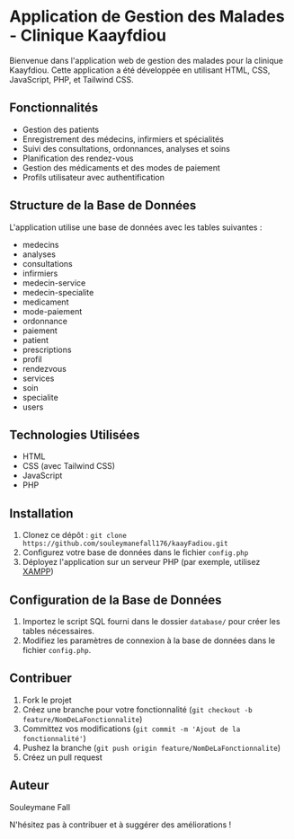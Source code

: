# Application de Gestion des Malades - Clinique Kaayfdiou

Bienvenue dans l'application web de gestion des malades pour la clinique Kaayfdiou. Cette application a été développée en utilisant HTML, CSS, JavaScript, PHP, et Tailwind CSS.

## Fonctionnalités

- Gestion des patients
- Enregistrement des médecins, infirmiers et spécialités
- Suivi des consultations, ordonnances, analyses et soins
- Planification des rendez-vous
- Gestion des médicaments et des modes de paiement
- Profils utilisateur avec authentification

## Structure de la Base de Données

L'application utilise une base de données avec les tables suivantes :
- medecins
- analyses
- consultations
- infirmiers
- medecin-service
- medecin-specialite
- medicament
- mode-paiement
- ordonnance
- paiement
- patient
- prescriptions
- profil
- rendezvous
- services
- soin
- specialite
- users

## Technologies Utilisées

- HTML
- CSS (avec Tailwind CSS)
- JavaScript
- PHP

## Installation

1. Clonez ce dépôt : `git clone https://github.com/souleymanefall176/kaayFadiou.git`
2. Configurez votre base de données dans le fichier `config.php`
3. Déployez l'application sur un serveur PHP (par exemple, utilisez [XAMPP](https://www.apachefriends.org/index.html))

## Configuration de la Base de Données

1. Importez le script SQL fourni dans le dossier `database/` pour créer les tables nécessaires.
2. Modifiez les paramètres de connexion à la base de données dans le fichier `config.php`.

## Contribuer

1. Fork le projet
2. Créez une branche pour votre fonctionnalité (`git checkout -b feature/NomDeLaFonctionnalite`)
3. Committez vos modifications (`git commit -m 'Ajout de la fonctionnalité'`)
4. Pushez la branche (`git push origin feature/NomDeLaFonctionnalite`)
5. Créez un pull request

## Auteur

Souleymane Fall

N'hésitez pas à contribuer et à suggérer des améliorations !

